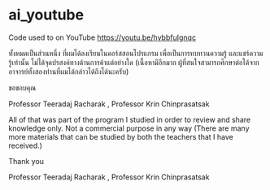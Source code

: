 # ai_youtube
Code used to on YouTube
https://youtu.be/hybbfuIgnqc

ทั้งหมดเป็นส่วนหนึ่ง ที่ผมได้ลงเรียนในคอร์สสอนโปรแกรม เพื่อเป็นการทบทวนความรู้ และแชร์ความรู้เท่านั้น
ไม่ได้จุดปรสงค์ทางด้านการค้าแต่อย่างใด (เนื้อหามีอีกมาก ผู้ที่สนใจสามารถศึกษาต่อได้จากอาจารย์ทั้งสองท่านที่ผมได้กล่าวได้ถึงได้นะครับ)

ขอขอบคุณ

Professor Teeradaj Racharak , Professor Krin Chinprasatsak

All of that was part of the program I studied in order to review and share knowledge only.
Not a commercial purpose in any way (There are many more materials that can be studied by both the teachers that I have received.)

Thank you

Professor Teeradaj Racharak , Professor Krin Chinprasatsak
